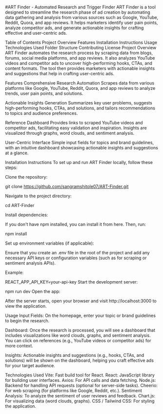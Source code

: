 #ART Finder - Automated Research and Trigger Finder
ART Finder is a tool designed to streamline the research phase of ad creation by automating data gathering and analysis from various sources such as Google, YouTube, Reddit, Quora, and app reviews. It helps marketers identify user pain points, analyze competitor ads, and generate actionable insights for crafting effective and user-centric ads.

Table of Contents
Project Overview
Features
Installation Instructions
Usage
Technologies Used
Folder Structure
Contributing
License
Project Overview
ART Finder automates the research process by scraping data from blogs, forums, social media platforms, and app reviews. It also analyzes YouTube videos and competitor ads to uncover high-performing hooks, CTAs, and content formats. The tool then provides marketers with actionable insights and suggestions that help in crafting user-centric ads.

Features
Comprehensive Research Automation
Scrapes data from various platforms like Google, YouTube, Reddit, Quora, and app reviews to analyze trends, user pain points, and solutions.

Actionable Insights Generation
Summarizes key user problems, suggests high-performing hooks, CTAs, and solutions, and tailors recommendations to topics and audience preferences.

Reference Dashboard
Provides links to scraped YouTube videos and competitor ads, facilitating easy validation and inspiration. Insights are visualized through graphs, word clouds, and sentiment analysis.

User-Centric Interface
Simple input fields for topics and brand guidelines, with an intuitive dashboard showcasing actionable insights and suggestions at a glance.

Installation Instructions
To set up and run ART Finder locally, follow these steps:

Clone the repository:

git clone https://github.com/sangramshitole07/ART-Finder.git

Navigate to the project directory:


cd ART-Finder

Install dependencies:

If you don't have npm installed, you can install it from here. Then, run:


npm install

Set up environment variables (if applicable):

Ensure that you create an .env file in the root of the project and add any necessary API keys or configuration variables (such as for scraping or sentiment analysis APIs).

Example:


REACT_APP_API_KEY=your-api-key
Start the development server:


npm run dev
Open the app:

After the server starts, open your browser and visit http://localhost:3000 to view the application.

Usage
Input Fields:
On the homepage, enter your topic or brand guidelines to begin the research.

Dashboard:
Once the research is processed, you will see a dashboard that includes visualizations like word clouds, graphs, and sentiment analysis. You can click on references (e.g., YouTube videos or competitor ads) for more context.

Insights:
Actionable insights and suggestions (e.g., hooks, CTAs, and solutions) will be shown on the dashboard, helping you craft effective ads for your target audience.

Technologies Used
Vite: Fast build tool for React.
React: JavaScript library for building user interfaces.
Axios: For API calls and data fetching.
Node.js: Backend for handling API requests (optional for server-side tasks).
Cheerio: For web scraping (for platforms like Google, Reddit, etc.).
Sentiment Analysis: To analyze the sentiment of user reviews and feedback.
Chart.js: For visualizing data (word clouds, graphs).
CSS / Tailwind CSS: For styling the application.




